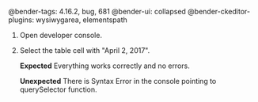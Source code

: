 @bender-tags: 4.16.2, bug, 681
@bender-ui: collapsed
@bender-ckeditor-plugins: wysiwygarea, elementspath

1. Open developer console.
2. Select the table cell with "April 2, 2017".

   **Expected**	Everything works correctly and no errors.

   **Unexpected**	There is Syntax Error in the console pointing to querySelector function.
